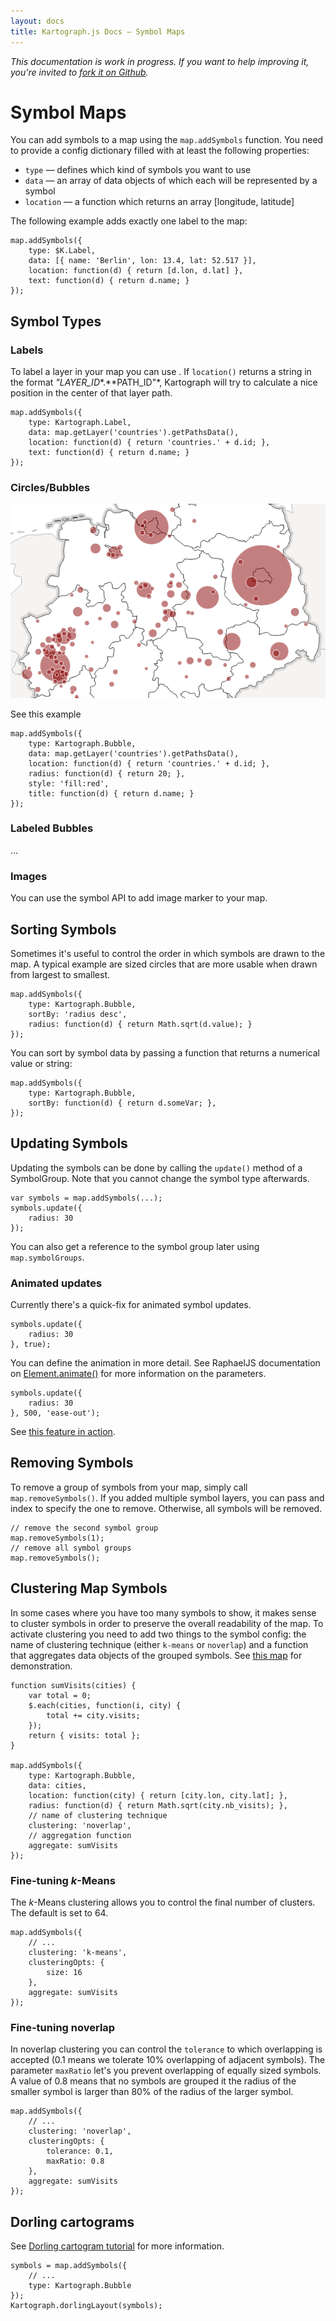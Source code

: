 ```yaml
---
layout: docs
title: Kartograph.js Docs — Symbol Maps
---
```


*This documentation is work in progress. If you want to help improving it, you're invited to [fork it on Github](https://github.com/kartograph/kartograph.org/blob/master/docs/kartograph.js/symbols.md).*


# Symbol Maps

You can add symbols to a map using the ``map.addSymbols`` function. You need to provide a config dictionary filled with at least the following properties:


* ``type`` — defines which kind of symbols you want to use
* ``data`` — an array of data objects of which each will be represented by a symbol
* ``location`` — a function which returns an array [longitude, latitude]

The following example adds exactly one label to the map:

    map.addSymbols({
        type: $K.Label,
        data: [{ name: 'Berlin', lon: 13.4, lat: 52.517 }],
        location: function(d) { return [d.lon, d.lat] },
        text: function(d) { return d.name; }
    });


## Symbol Types

### Labels

To label a layer in your map you can use . If ``location()`` returns a string in the format *"LAYER_ID**.**PATH_ID"*, Kartograph will try to calculate a nice position in the center of that layer path.


    map.addSymbols({
        type: Kartograph.Label,
        data: map.getLayer('countries').getPathsData(),
        location: function(d) { return 'countries.' + d.id; },
        text: function(d) { return d.name; }
    });


### Circles/Bubbles

[![symbol map demo](symbol-map.png)](/showcase/symbols/)

See this example

    map.addSymbols({
        type: Kartograph.Bubble,
        data: map.getLayer('countries').getPathsData(),
        location: function(d) { return 'countries.' + d.id; },
        radius: function(d) { return 20; },
        style: 'fill:red',
        title: function(d) { return d.name; }
    });

### Labeled Bubbles

...

### Images

You can use the symbol API to add image marker to your map.


## Sorting Symbols

Sometimes it's useful to control the order in which symbols are drawn to the map. A typical example are sized circles that are more usable when drawn from largest to smallest.

    map.addSymbols({
        type: Kartograph.Bubble,
        sortBy: 'radius desc',
        radius: function(d) { return Math.sqrt(d.value); }
    });

You can sort by symbol data by passing a function that returns a numerical value or string:

    map.addSymbols({
        type: Kartograph.Bubble,
        sortBy: function(d) { return d.someVar; },
    });

## Updating Symbols

Updating the symbols can be done by calling the ``update()`` method of a SymbolGroup. Note that you cannot change the symbol type afterwards.

    var symbols = map.addSymbols(...);
    symbols.update({
        radius: 30
    });

You can also get a reference to the symbol group later using ``map.symbolGroups``.

### Animated updates

Currently there's a quick-fix for animated symbol updates.

    symbols.update({
        radius: 30
    }, true);

You can define the animation in more detail. See RaphaelJS documentation on [Element.animate()](http://raphaeljs.com/reference.html#Element.animate) for more information on the parameters.

    symbols.update({
        radius: 30
    }, 500, 'ease-out');

See [this feature in action](/showcase/animated-symbols/).


## Removing Symbols

To remove a group of symbols from your map, simply call ``map.removeSymbols()``. If you added multiple symbol layers, you can pass and index to specify the one to remove. Otherwise, all symbols will be removed.

    // remove the second symbol group
    map.removeSymbols(1);
    // remove all symbol groups
    map.removeSymbols();


## Clustering Map Symbols

In some cases where you have too many symbols to show, it makes sense to cluster symbols in order to preserve the overall readability of the map. To activate clustering you need to add two things to the symbol config: the name of clustering technique (either ``k-means`` or ``noverlap``) and a function that aggregates data objects of the grouped symbols. See [this map](/showcase/clustering) for demonstration.


    function sumVisits(cities) {
        var total = 0;
        $.each(cities, function(i, city) {
            total += city.visits;
        });
        return { visits: total };
    }

    map.addSymbols({
        type: Kartograph.Bubble,
        data: cities,
        location: function(city) { return [city.lon, city.lat]; },
        radius: function(d) { return Math.sqrt(city.nb_visits); },
        // name of clustering technique
        clustering: 'noverlap',
        // aggregation function
        aggregate: sumVisits
    });

### Fine-tuning *k*-Means

The *k*-Means clustering allows you to control the final number of clusters. The default is set to 64.

    map.addSymbols({
        // ...
        clustering: 'k-means',
        clusteringOpts: {
            size: 16
        },
        aggregate: sumVisits
    });


### Fine-tuning noverlap

In noverlap clustering you can control the ``tolerance`` to which overlapping is accepted (0.1 means we tolerate 10% overlapping of adjacent symbols). The parameter ``maxRatio`` let's you prevent overlapping of equally sized symbols. A value of 0.8 means that no symbols are grouped it the radius of the smaller symbol is larger than 80% of the radius of the larger symbol.

    map.addSymbols({
        // ...
        clustering: 'noverlap',
        clusteringOpts: {
            tolerance: 0.1,
            maxRatio: 0.8
        },
        aggregate: sumVisits
    });

## Dorling cartograms

See [Dorling cartogram tutorial](doring) for more information.

    symbols = map.addSymbols({
        // ...
        type: Kartograph.Bubble
    });
    Kartograph.dorlingLayout(symbols);